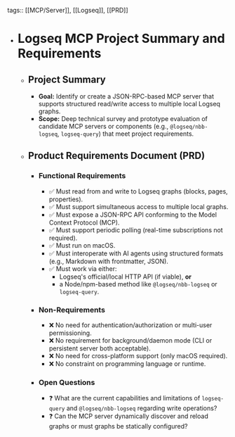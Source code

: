 tags:: [[MCP/Server]], [[Logseq]], [[PRD]]

- # Logseq MCP Project Summary and Requirements
	- ## Project Summary
		- **Goal:** Identify or create a JSON-RPC-based MCP server that supports structured read/write access to multiple local Logseq graphs.
		- **Scope:** Deep technical survey and prototype evaluation of candidate MCP servers or components (e.g., `@logseq/nbb-logseq`, `logseq-query`) that meet project requirements.
	- ## Product Requirements Document (PRD)
		- ### Functional Requirements
			- ✅ Must read from and write to Logseq graphs (blocks, pages, properties).
			- ✅ Must support simultaneous access to multiple local graphs.
			- ✅ Must expose a JSON-RPC API conforming to the Model Context Protocol (MCP).
			- ✅ Must support periodic polling (real-time subscriptions not required).
			- ✅ Must run on macOS.
			- ✅ Must interoperate with AI agents using structured formats (e.g., Markdown with frontmatter, JSON).
			- ✅ Must work via either:
				- Logseq's official/local HTTP API (if viable), **or**
				- a Node/npm-based method like `@logseq/nbb-logseq` or `logseq-query`.
		- ### Non-Requirements
			- ❌ No need for authentication/authorization or multi-user permissioning.
			- ❌ No requirement for background/daemon mode (CLI or persistent server both acceptable).
			- ❌ No need for cross-platform support (only macOS required).
			- ❌ No constraint on programming language or runtime.
		- ### Open Questions
			- ❓ What are the current capabilities and limitations of `logseq-query` and `@logseq/nbb-logseq` regarding write operations?
			- ❓ Can the MCP server dynamically discover and reload graphs or must graphs be statically configured?